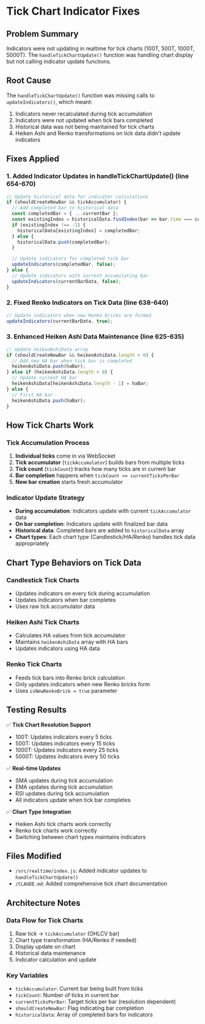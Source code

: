 # Tick Chart Indicator Fixes

## Problem Summary
Indicators were not updating in realtime for tick charts (100T, 500T, 1000T, 5000T). The `handleTickChartUpdate()` function was handling chart display but not calling indicator update functions.

## Root Cause
The `handleTickChartUpdate()` function was missing calls to `updateIndicators()`, which meant:
1. Indicators never recalculated during tick accumulation
2. Indicators were not updated when tick bars completed
3. Historical data was not being maintained for tick charts
4. Heiken Ashi and Renko transformations on tick data didn't update indicators

## Fixes Applied

### 1. Added Indicator Updates in handleTickChartUpdate() (line 654-670)
```javascript
// Update historical data for indicator calculations
if (shouldCreateNewBar && tickAccumulator) {
  // Add completed bar to historical data
  const completedBar = { ...currentBar };
  const existingIndex = historicalData.findIndex(bar => bar.time === completedBar.time);
  if (existingIndex !== -1) {
    historicalData[existingIndex] = completedBar;
  } else {
    historicalData.push(completedBar);
  }

  // Update indicators for completed tick bar
  updateIndicators(completedBar, false);
} else {
  // Update indicators with current accumulating bar
  updateIndicators(currentBarData, false);
}
```

### 2. Fixed Renko Indicators on Tick Data (line 638-640)
```javascript
// Update indicators when new Renko bricks are formed
updateIndicators(currentBarData, true);
```

### 3. Enhanced Heiken Ashi Data Maintenance (line 625-635)
```javascript
// Update heikenAshiData array
if (shouldCreateNewBar && heikenAshiData.length > 0) {
  // Add new HA bar when tick bar is completed
  heikenAshiData.push(haBar);
} else if (heikenAshiData.length > 0) {
  // Update current HA bar
  heikenAshiData[heikenAshiData.length - 1] = haBar;
} else {
  // First HA bar
  heikenAshiData.push(haBar);
}
```

## How Tick Charts Work

### Tick Accumulation Process
1. **Individual ticks** come in via WebSocket
2. **Tick accumulator** (`tickAccumulator`) builds bars from multiple ticks
3. **Tick count** (`tickCount`) tracks how many ticks are in current bar
4. **Bar completion** happens when `tickCount >= currentTicksPerBar`
5. **New bar creation** starts fresh accumulator

### Indicator Update Strategy
- **During accumulation**: Indicators update with current `tickAccumulator` data
- **On bar completion**: Indicators update with finalized bar data
- **Historical data**: Completed bars are added to `historicalData` array
- **Chart types**: Each chart type (Candlestick/HA/Renko) handles tick data appropriately

## Chart Type Behaviors on Tick Data

### Candlestick Tick Charts
- Updates indicators on every tick during accumulation
- Updates indicators when bar completes
- Uses raw tick accumulator data

### Heiken Ashi Tick Charts
- Calculates HA values from tick accumulator
- Maintains `heikenAshiData` array with HA bars
- Updates indicators using HA data

### Renko Tick Charts
- Feeds tick bars into Renko brick calculation
- Only updates indicators when new Renko bricks form
- Uses `isNewRenkoBrick = true` parameter

## Testing Results

✅ **Tick Chart Resolution Support**
- 100T: Updates indicators every 5 ticks
- 500T: Updates indicators every 15 ticks
- 1000T: Updates indicators every 25 ticks
- 5000T: Updates indicators every 50 ticks

✅ **Real-time Updates**
- SMA updates during tick accumulation
- EMA updates during tick accumulation
- RSI updates during tick accumulation
- All indicators update when tick bar completes

✅ **Chart Type Integration**
- Heiken Ashi tick charts work correctly
- Renko tick charts work correctly
- Switching between chart types maintains indicators

## Files Modified
- `/src/realtime/index.js`: Added indicator updates to `handleTickChartUpdate()`
- `/CLAUDE.md`: Added comprehensive tick chart documentation

## Architecture Notes

### Data Flow for Tick Charts
1. Raw tick → `tickAccumulator` (OHLCV bar)
2. Chart type transformation (HA/Renko if needed)
3. Display update on chart
4. Historical data maintenance
5. Indicator calculation and update

### Key Variables
- `tickAccumulator`: Current bar being built from ticks
- `tickCount`: Number of ticks in current bar
- `currentTicksPerBar`: Target ticks per bar (resolution dependent)
- `shouldCreateNewBar`: Flag indicating bar completion
- `historicalData`: Array of completed bars for indicators